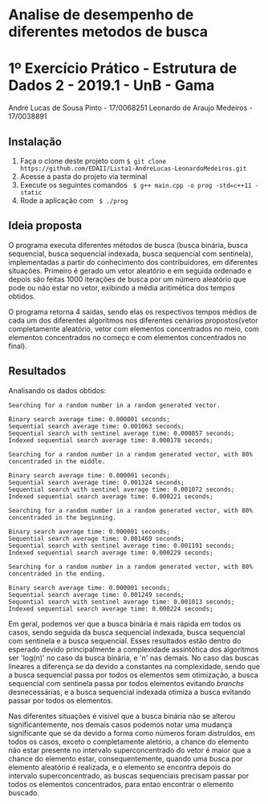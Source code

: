 # Analise de desempenho de diferentes metodos de busca

1º Exercício Prático - Estrutura de Dados 2 - 2019.1 - UnB - Gama
=========================
André Lucas de Sousa Pinto - 17/0068251
Leonardo de Araujo Medeiros - 17/0038891

## Instalação

1. Faça o clone deste projeto com ```$ git clone https://github.com/EDAII/Lista1-AndreLucas-LeonardoMedeiros.git ```
2. Acesse a pasta do projeto via terminal
3. Execute os seguintes comandos ``` $ g++ main.cpp -o prog -std=c++11 -static```
4. Rode a aplicação com ``` $ ./prog``` 

## Ideia proposta

O programa executa diferentes métodos de busca (busca binária, busca sequencial, busca sequencial indexada, busca sequencial com sentinela), implementadas a partir do conhecimento dos contribuidores, em diferentes situações. Primeiro é gerado um vetor aleatório e em seguida ordenado e depois são feitas 1000 iterações de busca por um número aleatório que pode ou não estar no vetor, exibindo a média aritimética dos tempos obtidos.

O programa retorna 4 saidas, sendo elas os respectivos tempos médios de cada um dos diferentes algoritmos nos diferentes cenários propostos(vetor completamente aleatório, vetor com elementos concentrados no meio, com elementos concentrados no começo e com elementos concentrados no final).

## Resultados

Analisando os dados obtidos:
```
Searching for a random number in a random generated vector.

Binary search average time: 0.000001 seconds;
Sequential search average time: 0.001063 seconds;
Sequential search with sentinel average time: 0.000857 seconds;
Indexed sequential search average time: 0.000178 seconds;
```
```
Searching for a random number in a random generated vector, with 80% concentraded in the middle.

Binary search average time: 0.000001 seconds;
Sequential search average time: 0.001324 seconds;
Sequential search with sentinel average time: 0.001072 seconds;
Indexed sequential search average time: 0.000221 seconds;
```
```
Searching for a random number in a random generated vector, with 80% concentraded in the beginning.

Binary search average time: 0.000001 seconds;
Sequential search average time: 0.001469 seconds;
Sequential search with sentinel average time: 0.001191 seconds;
Indexed sequential search average time: 0.000229 seconds;
```
```
Searching for a random number in a random generated vector, with 80% concentraded in the ending.

Binary search average time: 0.000001 seconds;
Sequential search average time: 0.001249 seconds;
Sequential search with sentinel average time: 0.001013 seconds;
Indexed sequential search average time: 0.000224 seconds;
```
Em geral, podemos ver que a busca binária é mais rápida em todos os casos, sendo seguida da busca sequencial indexada, busca sequencial com sentinela e a busca sequencial. Esses resultados estão dentro do esperado devido principalmente a complexidade assintótica dos algoritmos ser 'log(n)' no caso da busca binária, e 'n' nas demais. No caso das buscas lineares a diferença se da devido a constantes na complexidade, sendo que a busca sequencial passa por todos os elementos sem otimização, a busca sequencial com sentinela passa por todos elementos evitando <i>branchs</i> desnecessárias, e a busca sequencial indexada otimiza a busca evitando passar por todos os elementos.

Nas diferentes situações é visivel que a busca binária não se alterou significantemente, nos demais casos podemos notar uma mudança significante que se da devido a forma como números foram distruidos, em todos os casos, exceto o completamente aletório, a chance do elemento não estar presente no intervalo superconcentrado do vetor é maior que a chance do elemento estar, consequentemente, quando uma busca por elemento aleatório é realizada, e o elemento se encontra depois do intervalo superconcentrado, as buscas sequenciais precisam passar por todos os elementos concentrados, para entao encontrar o elemento buscado.